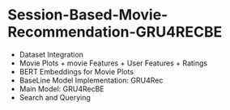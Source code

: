 # Session-Based-Movie-Recommendation-GRU4RECBE

- Dataset Integration
- Movie Plots + movie Features + User Features + Ratings
- BERT Embeddings for Movie Plots
- BaseLine Model Implementation: GRU4Rec
- Main Model: GRU4RecBE
- Search and Querying
